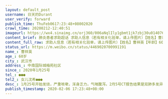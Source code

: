 ```yaml
---
layout: default_post
username: 日天的Durant
user_verify: forward
publish_time: ThuFeb0617:23:48+08002020
crawl_time: 20200212-12:40:51
imageurl: https://wx4.sinaimg.cn/orj360/006aNqlIly1gbmt1jk7zbj30u014076l.jpg,https://wx3.sinaimg.cn/orj360/006aNqlIly1gbmt1m677nj30sk124tcy.jpg
content_brief: 肺炎患者求助超话 求助人信息（若有相关化验单，请上传图片）【姓名】曹祥英【年龄】60岁【所在城市】武汉市【所在小区、社区】中南国际城 梅苑社区【患病时间】2020年1月25号【联系方式】●●●【其他紧急联系人】女儿沈希 ●●●【病情描述】 1月25号开始发烧，严重咳嗽，浑身 ...全文
content_full_raw: 求助人信息（若有相关化验单，请上传图片）【姓名】曹祥英【年龄】60岁【所在城市】武汉市【所在小区、社区】中南国际城梅苑社区【患病时间】2020年1月25号【联系方式】●●●【其他紧急联系人】女儿沈希●●●【病情描述】1月25号开始发烧，严重咳嗽，浑身乏力，气喘腹泻。2月5号CT报告结果是双肺多发异常，考虑是感染性病变，病毒性肺炎。
status_url: https://m.weibo.cn/status/4469020700991191
name_: 曹祥英
age_: 60岁
city_: 武汉市
address_: 中南国际城梅苑社区
since_: 2020年1月25号
tel_: ●●●
tel2_: 女儿沈希●●●
desc_: 1月25号开始发烧，严重咳嗽，浑身乏力，气喘腹泻。2月5号CT报告结果是双肺多发异常，考虑是感染性病变，病毒性肺炎。
publish_timestamp: 2020-02-06 17:23:48+08:00
---
```

